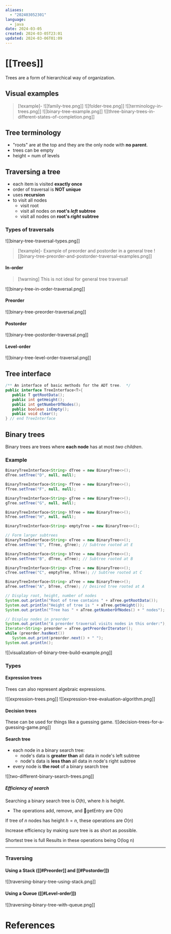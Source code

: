 ```yaml
---
aliases:
  - "202403052301"
language:
  - java
date: 2024-03-05
created: 2024-03-05T23:01
updated: 2024-03-06T01:09
---
```

# [[Trees]]
Trees are a form of hierarchical way of organization.

## Visual examples
> [!example]-
> ![[family-tree.png]]
> ![[folder-tree.png]]
> ![[terminology-in-trees.png]]
> ![[binary-tree-example.png]]
> ![[three-binary-trees-in-different-states-of-completion.png]]

## Tree terminology
- "roots" are at the top and they are the only node with **no parent**.
- trees can be empty
- height = num of levels

## Traversing a tree
- each item is visited **exactly once**
- order of traversal is **NOT unique**
- uses **recursion**
- to visit all nodes
	- visit root
	- visit all nodes on **root's *left* subtree**
	- visit all nodes on **root's *right* subtree**

### Types of traversals
![[binary-tree-traversal-types.png]]

> [!example]- Example of preorder and postorder in a general tree
> ![[binary-tree-preorder-and-postorder-traversal-examples.png]]
#### In-order
> [!warning] This is not ideal for general tree traversal!

![[binary-tree-in-order-traversal.png]]

#### Preorder
![[binary-tree-preorder-traversal.png]]

#### Postorder
![[binary-tree-postorder-traversal.png]]

#### Level-order
![[binary-tree-level-order-traversal.png]]

## Tree interface
```java
/** An interface of basic methods for the ADT tree.  */
public interface TreeInterface<T>{
   public T getRootData();
   public int getHeight();
   public int getNumberOfNodes();
   public boolean isEmpty();
   public void clear();
} // end TreeInterface
```

## Binary trees
Binary trees are trees where **each node** has at most *two children*.
### Example
```java
BinaryTreeInterface<String> dTree = new BinaryTree<>();
dTree.setTree("D", null, null);

BinaryTreeInterface<String> fTree = new BinaryTree<>();
fTree.setTree("F", null, null);

BinaryTreeInterface<String> gTree = new BinaryTree<>();
gTree.setTree("G", null, null);

BinaryTreeInterface<String> hTree = new BinaryTree<>();
hTree.setTree("H", null, null);

BinaryTreeInterface<String> emptyTree = new BinaryTree<>();

// Form larger subtrees
BinaryTreeInterface<String> eTree = new BinaryTree<>();
eTree.setTree("E", fTree, gTree); // Subtree rooted at E

BinaryTreeInterface<String> bTree = new BinaryTree<>();
bTree.setTree("B", dTree, eTree); // Subtree rooted at B

BinaryTreeInterface<String> cTree = new BinaryTree<>();
cTree.setTree("C", emptyTree, hTree); // Subtree rooted at C

BinaryTreeInterface<String> aTree = new BinaryTree<>();
aTree.setTree("A", bTree, cTree); // Desired tree rooted at A

// Display root, height, number of nodes
System.out.println("Root of tree contains " + aTree.getRootData());
System.out.println("Height of tree is " + aTree.getHeight());
System.out.println("Tree has " + aTree.getNumberOfNodes() + " nodes");

// Display nodes in preorder
System.out.println("A preorder traversal visits nodes in this order:");
Iterator<String> preorder = aTree.getPreorderIterator();
while (preorder.hasNext())
   System.out.print(preorder.next() + " ");
System.out.println();
```

![[visualization-of-binary-tree-build-example.png]]







### Types
#### Expression trees
Trees can also represent algebraic expressions.

![[expression-trees.png]]
![[expression-tree-evaluation-algorithm.png]]

#### Decision trees
These can be used for things like a guessing game.
![[decision-trees-for-a-guessing-game.png]]

#### Search tree
- each node in a binary search tree:
	- node's data is **greater than** all data in node's left subtree
	- node's data is **less than** all data in node's right subtree
- every node is **the root** of a binary search tree

![[two-different-binary-search-trees.png]]

##### Efficiency of search
Searching a binary search tree is $O(h)$, where $h$ is height.
- The operations add, remove, and getEntry are O(h)

If tree of $n$ nodes has height $h = n$, these operations are $O(n)$

Increase efficiency by making sure tree is as short as possible.

Shortest tree is full
Results in these operations being O(log n)




___

### Traversing
#### Using a Stack ([[#Preorder]] and [[#Postorder]])
![[traversing-binary-tree-using-stack.png]]

#### Using a Queue ([[#Level-order]])
![[traversing-binary-tree-with-queue.png]]

# References
